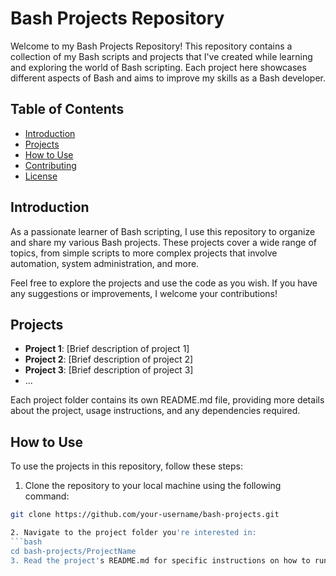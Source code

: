 # Bash Projects Repository
Welcome to my Bash Projects Repository! This repository contains a collection of my Bash scripts and projects that I've created while learning and exploring the world of Bash scripting. Each project here showcases different aspects of Bash and aims to improve my skills as a Bash developer.

## Table of Contents
- [Introduction](#introduction)
- [Projects](#projects)
- [How to Use](#how-to-use)
- [Contributing](#contributing)
- [License](#license)

## Introduction
As a passionate learner of Bash scripting, I use this repository to organize and share my various Bash projects. These projects cover a wide range of topics, from simple scripts to more complex projects that involve automation, system administration, and more.

Feel free to explore the projects and use the code as you wish. If you have any suggestions or improvements, I welcome your contributions!

## Projects

- **Project 1**: [Brief description of project 1]
- **Project 2**: [Brief description of project 2]
- **Project 3**: [Brief description of project 3]
- ...

Each project folder contains its own README.md file, providing more details about the project, usage instructions, and any dependencies required.

## How to Use

To use the projects in this repository, follow these steps:

1. Clone the repository to your local machine using the following command:

```bash
git clone https://github.com/your-username/bash-projects.git

2. Navigate to the project folder you're interested in:
```bash
cd bash-projects/ProjectName
3. Read the project's README.md for specific instructions on how to run or use the Bash script.

